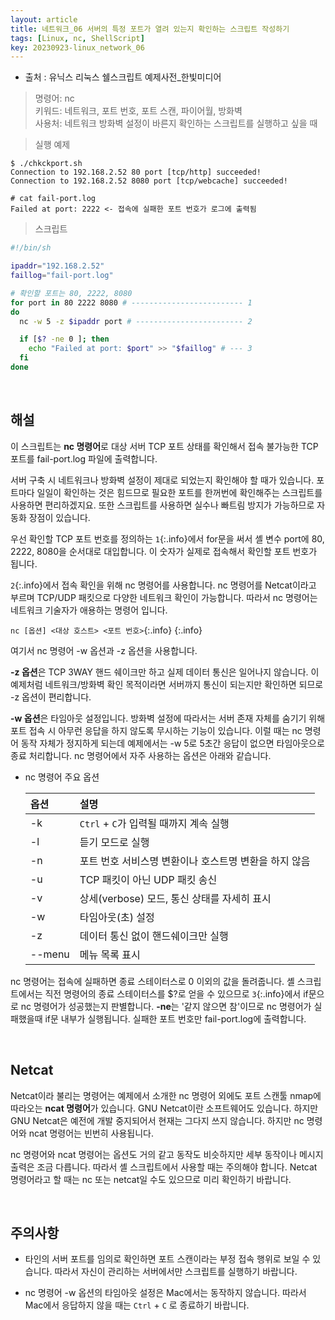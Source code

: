 ```yaml
---
layout: article
title: 네트워크_06 서버의 특정 포트가 열려 있는지 확인하는 스크립트 작성하기
tags: [Linux, nc, ShellScript]
key: 20230923-linux_network_06
---
```


- 출처 : 유닉스 리눅스 쉘스크립트 예제사전_한빛미디어

> 명령어: nc  
> 키워드: 네트워크, 포트 번호, 포트 스캔, 파이어월, 방화벽   
> 사용처: 네트워크 방화벽 설정이 바른지 확인하는 스크립트를 실행하고 싶을 때  

> 실행 예제  

```
$ ./chkckport.sh
Connection to 192.168.2.52 80 port [tcp/http] succeeded!
Connection to 192.168.2.52 8080 port [tcp/webcache] succeeded!

# cat fail-port.log
Failed at port: 2222 <- 접속에 실패한 포트 번호가 로그에 출력됨
```

> 스크립트

```bash
#!/bin/sh

ipaddr="192.168.2.52"
faillog="fail-port.log"

# 확인할 포트는 80, 2222, 8080
for port in 80 2222 8080 # ------------------------- 1
do
  nc -w 5 -z $ipaddr port # ------------------------ 2

  if [$? -ne 0 ]; then
    echo "Failed at port: $port" >> "$faillog" # --- 3
  fi
done
```

&nbsp;
&nbsp;

## **해설** 

이 스크립트는 **nc 명령어**로 대상 서버 TCP 포트 상태를 확인해서 접속 불가능한 TCP 포트를 fail-port.log 파일에 출력합니다.

서버 구축 시 네트워크나 방화벽 설정이 제대로 되었는지 확인해야 할 때가 있습니다. 포트마다 일일이 확인하는 것은 힘드므로 필요한 포트를 한꺼번에 확인해주는 스크립트를 사용하면 편리하겠지요. 또한 스크립트를 사용하면 실수나 빠트림 방지가 가능하므로 자동화 장점이 있습니다.

우선 확인할 TCP 포트 번호를 정의하는 `1`{:.info}에서 for문을 써서 셸 변수 port에 80, 2222, 8080을 순서대로 대입합니다. 이 숫자가 실제로 접속해서 확인할 포트 번호가 됩니다.

`2`{:.info}에서 접속 확인을 위해 nc 명령어를 사용합니다. nc 명령어를 Netcat이라고 부르며 TCP/UDP 패킷으로 다양한 네트워크 확인이 가능합니다. 따라서 nc 명령어는 네트워크 기술자가 애용하는 명령어 입니다.

`nc [옵션] <대상 호스트> <포트 번호>`{:.info}
{:.info}

여기서 nc 명령어 -w 옵션과 -z 옵션을 사용합니다.

**-z 옵션**은 TCP 3WAY 핸드 쉐이크만 하고 실제 데이터 통신은 일어나지 않습니다. 이 예제처럼 네트워크/방화벽 확인 목적이라면 서버까지 통신이 되는지만 확인하면 되므로 -z 옵션이 편리합니다.

**-w 옵션**은 타임아웃 설정입니다. 방화벽 설정에 따라서는 서버 존재 자체를 숨기기 위해 포트 접속 시 아무런 응답을 하지 않도록 무시하는 기능이 있습니다. 이럴 때는 nc 명령어 동작 자체가 정지하게 되는데 예제에서는 -w 5로 5초간 응답이 없으면 타임아웃으로 종료 처리합니다. nc 명령어에서 자주 사용하는 옵션은 아래와 같습니다.

- nc 명령어 주요 옵션

  |옵션|설명|
  |:--|:--|
  |-k|`Ctrl` + `C`가 입력될 때까지 계속 실행|
  |-l|듣기 모드로 실행|
  |-n|포트 번호 서비스명 변환이나 호스트명 변환을 하지 않음|
  |-u|TCP 패킷이 아닌 UDP 패킷 송신|
  |-v|상세(verbose) 모드, 통신 상태를 자세히 표시|
  |-w|타임아웃(초) 설정|
  |-z|데이터 통신 없이 핸드쉐이크만 실행|
  |--menu|메뉴 목록 표시|

nc 명령어는 접속에 실패하면 종료 스테이터스로 0 이외의 값을 돌려줍니다. 셸 스크립트에서는 직전 명령어의 종료 스테이터스를 $?로 얻을 수 있으므로 `3`{:.info}에서 if문으로 nc 명령어가 성공했는지 판별합니다. **-ne**는 '같지 않으면 참'이므로 nc 명령어가 실패했을때 if문 내부가 실행됩니다. 실패한 포트 번호만 fail-port.log에 출력합니다.

&nbsp;
&nbsp;

## Netcat

Netcat이라 불리는 명령어는 예제에서 소개한 nc 명령어 외에도 포트 스캔툴 nmap에 따라오는 **ncat 명령어**가 있습니다. GNU Netcat이란 소프트웨어도 있습니다. 하지만 GNU Netcat은 예전에 개발 중지되어서 현재는 그다지 쓰지 않습니다. 하지만 nc 명령어와 ncat 명령어는 빈번히 사용됩니다.

nc 명령어와 ncat 명령어는 옵션도 거의 같고 동작도 비슷하지만 세부 동작이나 메시지 출력은 조금 다릅니다. 따라서 셸 스크립트에서 사용할 때는 주의해야 합니다. Netcat 명령어라고 할 때는 nc 또는 netcat일 수도 있으므로 미리 확인하기 바랍니다.

&nbsp;
&nbsp;

## **주의사항**
 
- 타인의 서버 포트를 임의로 확인하면 포트 스캔이라는 부정 접속 행위로 보일 수 있습니다. 따라서 자신이 관리하는 서버에서만 스크립트를 실행하기 바랍니다.

- nc 명령어 -w 옵션의 타임아웃 설정은 Mac에서는 동작하지 않습니다. 따라서 Mac에서 응답하지 않을 때는 `Ctrl` + `C` 로 종료하기 바랍니다.
